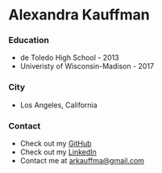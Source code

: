 # Alexandra Kauffman

### Education
* de Toledo High School - 2013
* Univeristy of Wisconsin-Madison - 2017

### City
* Los Angeles, California

### Contact
* Check out my [GitHub](http://github.com/arkauffman)
* Check out my [LinkedIn](http://linkedin.com/alexandrakauffman)
* Contact me at <arkauffma@gmail.com>
